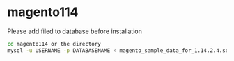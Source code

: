 # magento114

Please add filed to database before installation

```bash
cd magento114 or the directory
mysql -u USERNAME -p DATABASENAME < magento_sample_data_for_1.14.2.4.sql 
```
